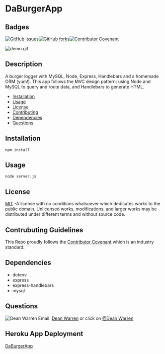 # DaBurgerApp
 ## Badges  
[![GitHub issues](https://img.shields.io/github/issues/deawar/DaBurgerApp?style=plastic)](undefined/network)[![GitHub forks](https://img.shields.io/github/forks/deawar/noteTaker?style=plastic)](undefined/network)[![Contributor Covenant](https://img.shields.io/badge/Contributor%20Covenant-v2.0%20adopted-ff69b4.svg?style=plastic)](code_of_conduct.md) 

![demo.gif](https://github.com/deawar/DaBurgerApp/blob/master/Develop/public/assets/DaBurgerApp.gif)
## Description  
  A burger logger with MySQL, Node, Express, Handlebars and a homemade ORM (yum!). This app follows the MVC design pattern; using Node and MySQL to query and route data, and Handlebars to generate HTML.
* [Installation](#installation)  
* [Usage](#usage)  
* [License](#license)  
* [Contributing](#contributing)  
* [Dependencies](#dependencies)  
* [Questions](#questions) 
  
## Installation  
``` 
npm install 
``` 
## Usage  
``` 
node server.js 
``` 
  
## License  
[MIT](https://github.com/deawar/DaBurgerApp/blob/master/LICENSE) -A license with no conditions whatsoever which dedicates works to the public domain. Unlicensed works, modifications, and larger works may be distributed under different terms and without source code.
  
## Contrubuting Guidelines 
 This Repo proudly follows the [Contributor Covenant](https://www.contributor-covenant.org/) which is an industry standard. 
 
## Dependencies  
* dotenv
* express
* express-handlebars
* mysql
## Questions 
![Dean Warren](https://avatars3.githubusercontent.com/u/15312495?v=4&s=48)  Email: [Dean Warren](mailto:deawar@gmail.com) or  click on [@Dean Warren](https://github.com/deawar)

## Heroku App Deployment
[DaBurgerApp](https://still-headland-57233.herokuapp.com/)